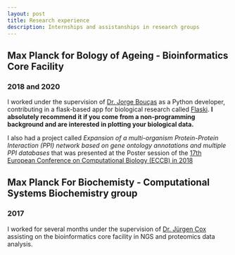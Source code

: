 ```yaml
---
layout: post
title: Research experience 
description: Internships and assistanships in research groups
---
```


Max Planck for Bology of Ageing - Bioinformatics Core Facility
------------
### 2018 and 2020 ###


I worked under the supervision of [Dr. Jorge Bouças](https://www.age.mpg.de/science/core-facilities/bioinformatics/service-leader)
as a Python developer, contributing in a flask-based app for biological research called
[Flaski](https://flaski.age.mpg.de).
**I absolutely recommend it if you come from a non-programming background and are interested in plotting your biological data.**

I also had a project called *Expansion of a multi-organism Protein-Protein Interaction (PPI) network based on gene ontology annotations
and multiple PPI databases* that was presented at the Poster session of the [17th European Conference on Computational Biology (ECCB) in 2018](http://eccb18.org/posters-2/)



Max Planck For Biochemisty - Computational Systems Biochemistry group
------------
### 2017 ###


I worked for several months under the supervision of [Dr. Jürgen Cox](https://www.biochem.mpg.de/cox)
assisting on the bioinformatics core facility in NGS and proteomics data analysis.